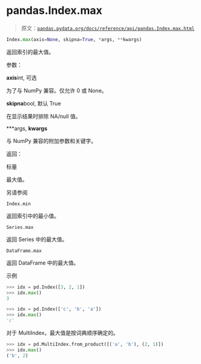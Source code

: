 # pandas.Index.max

> 原文：[`pandas.pydata.org/docs/reference/api/pandas.Index.max.html`](https://pandas.pydata.org/docs/reference/api/pandas.Index.max.html)

```py
Index.max(axis=None, skipna=True, *args, **kwargs)
```

返回索引的最大值。

参数：

**axis**int, 可选

为了与 NumPy 兼容。仅允许 0 或 None。

**skipna**bool, 默认 True

在显示结果时排除 NA/null 值。

***args, **kwargs**

与 NumPy 兼容的附加参数和关键字。

返回：

标量

最大值。

另请参阅

`Index.min`

返回索引中的最小值。

`Series.max`

返回 Series 中的最大值。

`DataFrame.max`

返回 DataFrame 中的最大值。

示例

```py
>>> idx = pd.Index([3, 2, 1])
>>> idx.max()
3 
```

```py
>>> idx = pd.Index(['c', 'b', 'a'])
>>> idx.max()
'c' 
```

对于 MultiIndex，最大值是按词典顺序确定的。

```py
>>> idx = pd.MultiIndex.from_product([('a', 'b'), (2, 1)])
>>> idx.max()
('b', 2) 
```
